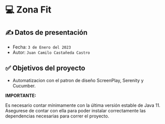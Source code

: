 # __💻 Zona Fit__

## ✍ Datos de presentación

- Fecha: `3 de Enero del 2023`
- Autor: `Juan Camilo Castañeda Castro`

## ✅ Objetivos del proyecto

- Automatizacion con el patron de diseño ScreenPlay, Serenity y Cucumber.

__IMPORTANTE:__

Es necesario contar mínimamente con la última versión estable de Java 11. Asegurese de contar con ella para poder instalar correctamente las dependencias necesarias para correr el proyecto.



